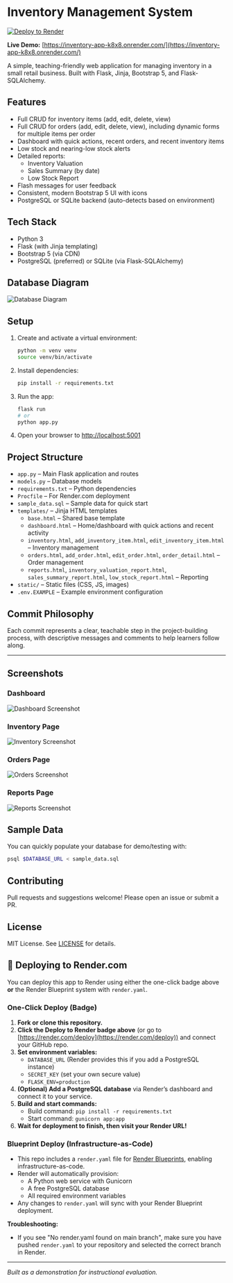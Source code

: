 # Inventory Management System

[![Deploy to Render](https://render.com/images/deploy-to-render-button.svg)](https://render.com/deploy)

**Live Demo:** [https://inventory-app-k8x8.onrender.com/](https://inventory-app-k8x8.onrender.com/)

A simple, teaching-friendly web application for managing inventory in a small retail business. Built with Flask, Jinja, Bootstrap 5, and Flask-SQLAlchemy.

## Features

- Full CRUD for inventory items (add, edit, delete, view)
- Full CRUD for orders (add, edit, delete, view), including dynamic forms for multiple items per order
- Dashboard with quick actions, recent orders, and recent inventory items
- Low stock and nearing-low stock alerts
- Detailed reports:
  - Inventory Valuation
  - Sales Summary (by date)
  - Low Stock Report
- Flash messages for user feedback
- Consistent, modern Bootstrap 5 UI with icons
- PostgreSQL or SQLite backend (auto-detects based on environment)

## Tech Stack

- Python 3
- Flask (with Jinja templating)
- Bootstrap 5 (via CDN)
- PostgreSQL (preferred) or SQLite (via Flask-SQLAlchemy)

## Database Diagram

![Database Diagram](static/db-diagram.png)

## Setup

1. Create and activate a virtual environment:
   ```bash
   python -m venv venv
   source venv/bin/activate
   ```
2. Install dependencies:
   ```bash
   pip install -r requirements.txt
   ```
3. Run the app:

   ```bash
   flask run
   # or
   python app.py
   ```

4. Open your browser to [http://localhost:5001](http://localhost:5001)

## Project Structure

- `app.py` – Main Flask application and routes
- `models.py` – Database models
- `requirements.txt` – Python dependencies
- `Procfile` – For Render.com deployment
- `sample_data.sql` – Sample data for quick start
- `templates/` – Jinja HTML templates
  - `base.html` – Shared base template
  - `dashboard.html` – Home/dashboard with quick actions and recent activity
  - `inventory.html`, `add_inventory_item.html`, `edit_inventory_item.html` – Inventory management
  - `orders.html`, `add_order.html`, `edit_order.html`, `order_detail.html` – Order management
  - `reports.html`, `inventory_valuation_report.html`, `sales_summary_report.html`, `low_stock_report.html` – Reporting
- `static/` – Static files (CSS, JS, images)
- `.env.EXAMPLE` – Example environment configuration

## Commit Philosophy

Each commit represents a clear, teachable step in the project-building process, with descriptive messages and comments to help learners follow along.

---

## Screenshots

### Dashboard

![Dashboard Screenshot](static/screenshots/dashboard.png)

### Inventory Page

![Inventory Screenshot](static/screenshots/inventory.png)

### Orders Page

![Orders Screenshot](static/screenshots/orders.png)

### Reports Page

![Reports Screenshot](static/screenshots/reports.png)

## Sample Data

You can quickly populate your database for demo/testing with:

```bash
psql $DATABASE_URL < sample_data.sql
```

## Contributing

Pull requests and suggestions welcome! Please open an issue or submit a PR.

## License

MIT License. See [LICENSE](LICENSE) for details.

## 🚀 Deploying to Render.com

You can deploy this app to Render using either the one-click badge above **or** the Render Blueprint system with `render.yaml`.

### One-Click Deploy (Badge)
1. **Fork or clone this repository.**
2. **Click the Deploy to Render badge above** (or go to [https://render.com/deploy](https://render.com/deploy)) and connect your GitHub repo.
3. **Set environment variables:**
   - `DATABASE_URL` (Render provides this if you add a PostgreSQL instance)
   - `SECRET_KEY` (set your own secure value)
   - `FLASK_ENV=production`
4. **(Optional) Add a PostgreSQL database** via Render’s dashboard and connect it to your service.
5. **Build and start commands:**
   - Build command: `pip install -r requirements.txt`
   - Start command: `gunicorn app:app`
6. **Wait for deployment to finish, then visit your Render URL!**

### Blueprint Deploy (Infrastructure-as-Code)
- This repo includes a `render.yaml` file for [Render Blueprints](https://render.com/docs/blueprint-spec), enabling infrastructure-as-code.
- Render will automatically provision:
  - A Python web service with Gunicorn
  - A free PostgreSQL database
  - All required environment variables
- Any changes to `render.yaml` will sync with your Render Blueprint deployment.

**Troubleshooting:**
- If you see "No render.yaml found on main branch", make sure you have pushed `render.yaml` to your repository and selected the correct branch in Render.

---

_Built as a demonstration for instructional evaluation._

